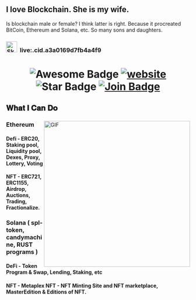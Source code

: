
<h2 font-weight="bold">I love Blockchain. She is my wife.</h2>
<p>Is blockchain male or female? I think latter is right. Because it procreated BitCoin, Ethereum and Solana, etc. So many sons and daughters.</p>

<h3><img width="30px" height="30px" src="https://github.com/blockchainlover2019/blockchainlover2019/blob/main/skype.png" alt="Skype"/> &nbsp;live:.cid.a3a0169d7fb4a4f9</h3>

<h1 align="center">
  <img src="https://cdn.rawgit.com/sindresorhus/awesome/d7305f38d29fed78fa85652e3a63e154dd8e8829/media/badge.svg" alt="Awesome Badge"/>
  <a href="/"><img src="https://img.shields.io/static/v1?label=&labelColor=505050&message=findwork&color=%230076D6&style=flat&logo=google-chrome&logoColor=%230076D6" alt="website"/></a>
  <img src="https://img.shields.io/static/v1?label=%F0%9F%8C%9F&message=If%20Useful&style=style=flat&color=BC4E99" alt="Star Badge"/>
  <a href="https://join.skype.com/invite/yIEeTOr6CPJ2"><img src="https://img.shields.io/discord/733027681184251937.svg?style=flat&label=Join&color=7289DA" alt="Join Badge"/></a>
</h1>

## 𝐖𝐡𝐚𝐭 𝐈 𝐂𝐚𝐧 𝐃𝐨

<div>
<img align="right" alt="GIF" src="https://github.com/abhisheknaiidu/abhisheknaiidu/blob/master/code.gif?raw=true" width="400" />

### Ethereum
#### Defi - ERC20, Staking pool, Liquidity pool, Dexes, Proxy, Lottery, Voting
#### NFT - ERC721, ERC1155, Airdrop, Auctions, Trading, Fractionalize.
### Solana ( spl-token, candymachine, RUST programs )
#### DeFi - Token Program & Swap, Lending, Staking, etc
#### NFT - Metaplex NFT - NFT Minting Site and NFT marketplace, MasterEdition & Editions of NFT.
<br />
</div>

